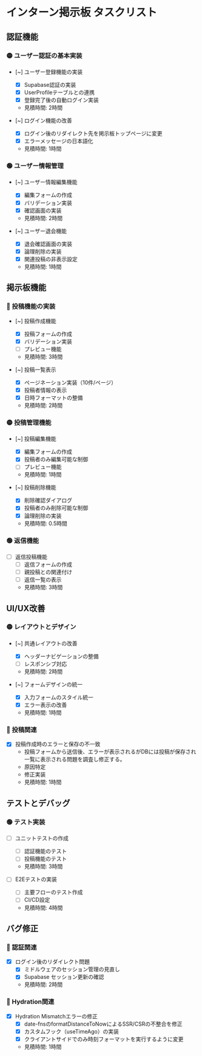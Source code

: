 # インターン掲示板 タスクリスト

## 認証機能

### 🟡 ユーザー認証の基本実装

- [~] ユーザー登録機能の実装

  - [x] Supabase認証の実装
  - [x] UserProfileテーブルとの連携
  - [x] 登録完了後の自動ログイン実装
  - 見積時間: 2時間

- [~] ログイン機能の改善
  - [x] ログイン後のリダイレクト先を掲示板トップページに変更
  - [x] エラーメッセージの日本語化
  - 見積時間: 1時間

### 🟢 ユーザー情報管理

- [~] ユーザー情報編集機能

  - [x] 編集フォームの作成
  - [x] バリデーション実装
  - [x] 確認画面の実装
  - 見積時間: 2時間

- [~] ユーザー退会機能
  - [x] 退会確認画面の実装
  - [x] 論理削除の実装
  - [x] 関連投稿の非表示設定
  - 見積時間: 1時間

## 掲示板機能

### 🔴 投稿機能の実装

- [~] 投稿作成機能

  - [x] 投稿フォームの作成
  - [x] バリデーション実装
  - [ ] プレビュー機能
  - 見積時間: 3時間

- [~] 投稿一覧表示
  - [x] ページネーション実装（10件/ページ）
  - [x] 投稿者情報の表示
  - [x] 日時フォーマットの整備
  - 見積時間: 2時間

### 🟡 投稿管理機能

- [~] 投稿編集機能

  - [x] 編集フォームの作成
  - [x] 投稿者のみ編集可能な制御
  - [ ] プレビュー機能
  - 見積時間: 1時間

- [~] 投稿削除機能
  - [x] 削除確認ダイアログ
  - [x] 投稿者のみ削除可能な制御
  - [x] 論理削除の実装
  - 見積時間: 0.5時間

### 🟢 返信機能

- [ ] 返信投稿機能
  - [ ] 返信フォームの作成
  - [ ] 親投稿との関連付け
  - [ ] 返信一覧の表示
  - 見積時間: 3時間

## UI/UX改善

### 🟡 レイアウトとデザイン

- [~] 共通レイアウトの改善

  - [x] ヘッダーナビゲーションの整備
  - [ ] レスポンシブ対応
  - 見積時間: 2時間

- [~] フォームデザインの統一
  - [x] 入力フォームのスタイル統一
  - [x] エラー表示の改善
  - 見積時間: 1時間

### 🔴 投稿関連

- [x] 投稿作成時のエラーと保存の不一致
  - 投稿フォームから送信後、エラーが表示されるがDBには投稿が保存され一覧に表示される問題を調査し修正する。
  - 原因特定
  - 修正実装
  - 見積時間: 1時間

## テストとデバッグ

### 🟢 テスト実装

- [ ] ユニットテストの作成

  - [ ] 認証機能のテスト
  - [ ] 投稿機能のテスト
  - 見積時間: 3時間

- [ ] E2Eテストの実装
  - [ ] 主要フローのテスト作成
  - [ ] CI/CD設定
  - 見積時間: 4時間

## バグ修正

### 🔴 認証関連

- [x] ログイン後のリダイレクト問題
  - [x] ミドルウェアのセッション管理の見直し
  - [x] Supabase セッション更新の確認
  - 見積時間: 2時間

### 🔴 Hydration関連

- [x] Hydration Mismatchエラーの修正
  - [x] date-fnsのformatDistanceToNowによるSSR/CSRの不整合を修正
  - [x] カスタムフック（useTimeAgo）の実装
  - [x] クライアントサイドでのみ時刻フォーマットを実行するように変更
  - 見積時間: 1時間
